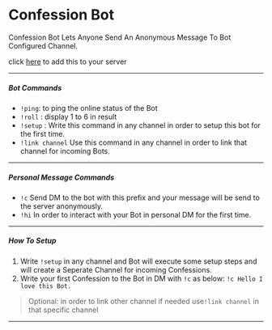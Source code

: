 # Confession Bot

Confession Bot Lets Anyone Send An Anonymous Message To Bot Configured Channel.

click [here](https://discord.com/oauth2/authorize?client_id=818581909050884116&permissions=8&scope=bot "here") to add this to your server


------------

##### Bot Commands

- `!ping`: to ping the online status of the Bot
- `!roll` : display 1 to 6 in result
- `!setup` : Write this command in any channel in order to setup this bot for the first time.
- `!link channel` Use this command in any channel in order to link that channel for incoming Bots.

------------

##### Personal Message Commands

- `!c` Send DM to the bot with this prefix and your message will be send to the server anonymously.
- `!hi` In order to interact with your Bot in personal DM for the first time.


------------

##### How To Setup

1. Write `!setup` in any channel and Bot will execute some setup steps and will create a Seperate Channel for incoming
   Confessions.
2. Write your first Confession to the Bot in DM with `!c` as below:
   `!c Hello I love this Bot.`

> Optional: in order to link other channel if needed use`!link channel` in that specific channel


------------

